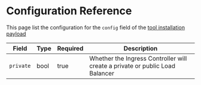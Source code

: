 # Configuration Reference

This page list the configuration for the `config` field of the [tool installation payload](../../configuration-reference.md)

<table data-header-hidden><thead><tr><th>Field</th><th>Type</th><th data-type="checkbox">Required</th><th>Description</th></tr></thead><tbody><tr><td><code>private</code></td><td>bool </td><td>true</td><td>Whether the Ingress Controller will create a private or public Load Balancer</td></tr></tbody></table>
